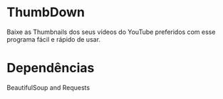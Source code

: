 # ThumbDown

Baixe as Thumbnails dos seus vídeos do YouTube preferidos com esse programa fácil e rápido de usar.

# Dependências

BeautifulSoup
    and
  Requests
